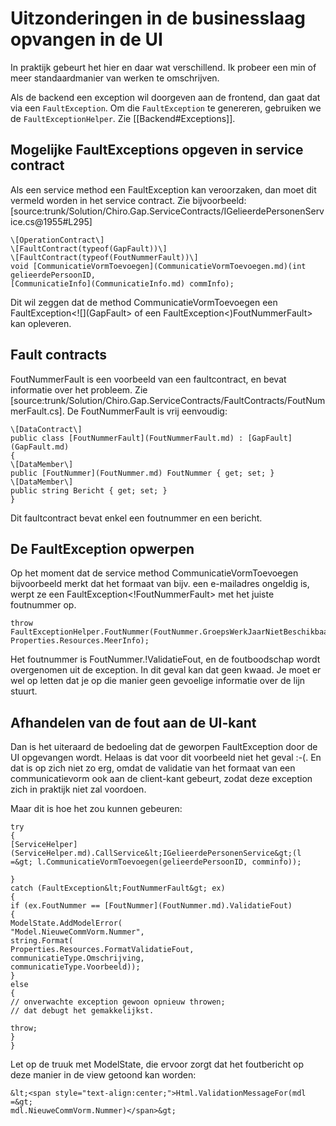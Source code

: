Uitzonderingen in de businesslaag opvangen in de UI
===================================================

In praktijk gebeurt het hier en daar wat verschillend. Ik probeer een
min of meer standaardmanier van werken te omschrijven.

Als de backend een exception wil doorgeven aan de frontend, dan gaat dat
via een `FaultException`. Om die `FaultException` te genereren,
gebruiken we de `FaultExceptionHelper`. Zie \[\[Backend\#Exceptions\]\].

Mogelijke FaultExceptions opgeven in service contract
-----------------------------------------------------

Als een service method een FaultException kan veroorzaken, dan moet dit
vermeld worden in het service contract. Zie bijvoorbeeld:
\[source:trunk/Solution/Chiro.Gap.ServiceContracts/IGelieerdePersonenService.cs@1955\#L295\]

```
\[OperationContract\]
\[FaultContract(typeof(GapFault))\]
\[FaultContract(typeof(FoutNummerFault))\]
void [CommunicatieVormToevoegen](CommunicatieVormToevoegen.md)(int gelieerdePersoonID,
[CommunicatieInfo](CommunicatieInfo.md) commInfo);
```

Dit wil zeggen dat de method CommunicatieVormToevoegen een
FaultException&lt;![](GapFault&gt; of een FaultException&lt;)FoutNummerFault&gt;
kan opleveren.

Fault contracts
---------------

FoutNummerFault is een voorbeeld van een faultcontract, en bevat
informatie over het probleem. Zie
\[source:trunk/Solution/Chiro.Gap.ServiceContracts/FaultContracts/FoutNummerFault.cs\].
De FoutNummerFault is vrij eenvoudig:

```
\[DataContract\]
public class [FoutNummerFault](FoutNummerFault.md) : [GapFault](GapFault.md)
{
\[DataMember\]
public [FoutNummer](FoutNummer.md) FoutNummer { get; set; }
\[DataMember\]
public string Bericht { get; set; }
}
```

Dit faultcontract bevat enkel een foutnummer en een bericht.

De FaultException opwerpen
--------------------------

Op het moment dat de service method CommunicatieVormToevoegen
bijvoorbeeld merkt dat het formaat van bijv. een e-mailadres ongeldig
is, werpt ze een FaultException&lt;!FoutNummerFault&gt; met het juiste
foutnummer op.

```
throw
FaultExceptionHelper.FoutNummer(FoutNummer.GroepsWerkJaarNietBeschikbaar,
Properties.Resources.MeerInfo);
```

Het foutnummer is FoutNummer.!ValidatieFout, en de foutboodschap wordt
overgenomen uit de exception. In dit geval kan dat geen kwaad. Je moet
er wel op letten dat je op die manier geen gevoelige informatie over de
lijn stuurt.

Afhandelen van de fout aan de UI-kant
-------------------------------------

Dan is het uiteraard de bedoeling dat de geworpen FaultException door de
UI opgevangen wordt. Helaas is dat voor dit voorbeeld niet het geval
:-(. En dat is op zich niet zo erg, omdat de validatie van het formaat
van een communicatievorm ook aan de client-kant gebeurt, zodat deze
exception zich in praktijk niet zal voordoen.

Maar dit is hoe het zou kunnen gebeuren:

```
try
{
[ServiceHelper](ServiceHelper.md).CallService&lt;IGelieerdePersonenService&gt;(l
=&gt; l.CommunicatieVormToevoegen(gelieerdePersoonID, comminfo));

}
catch (FaultException&lt;FoutNummerFault&gt; ex)
{
if (ex.FoutNummer == [FoutNummer](FoutNummer.md).ValidatieFout)
{
ModelState.AddModelError(
"Model.NieuweCommVorm.Nummer",
string.Format(
Properties.Resources.FormatValidatieFout,
communicatieType.Omschrijving,
communicatieType.Voorbeeld));
}
else
{
// onverwachte exception gewoon opnieuw throwen;
// dat debugt het gemakkelijkst.

throw;
}
}

```

Let op de truuk met ModelState, die ervoor zorgt dat het foutbericht op
deze manier in de view getoond kan worden:
```
&lt;<span style="text-align:center;">Html.ValidationMessageFor(mdl =&gt;
mdl.NieuweCommVorm.Nummer)</span>&gt;
```
